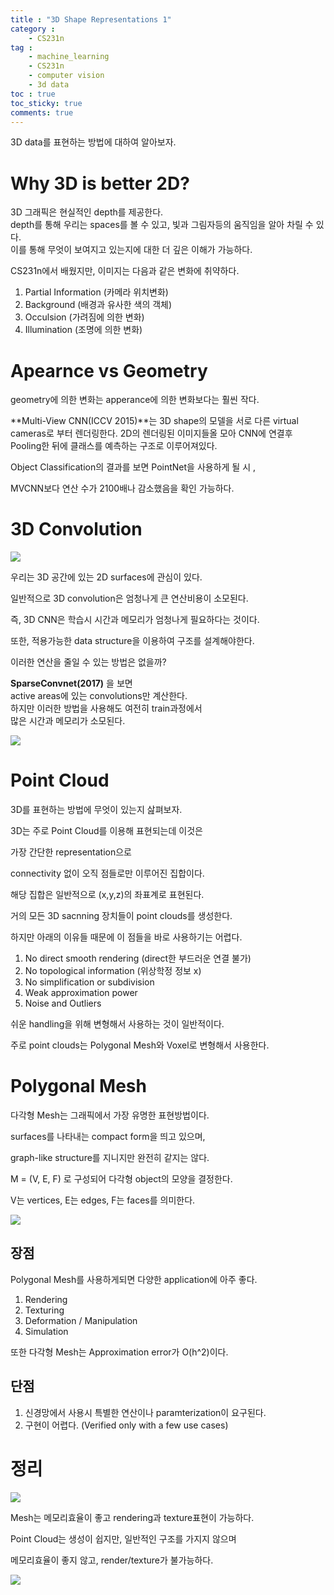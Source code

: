 ```yaml
---
title : "3D Shape Representations 1"
category :
    - CS231n
tag :
    - machine_learning
    - CS231n
    - computer vision
    - 3d data
toc : true
toc_sticky: true
comments: true
---
```

3D data를 표현하는 방법에 대하여 알아보자.

# Why 3D is better 2D?
3D 그래픽은 현실적인 depth를 제공한다. <br/>
depth를 통해 우리는 spaces를 볼 수 있고, 빛과 그림자등의 움직임을 알아 차릴 수 있다. <br/>
이를 통해 무엇이 보여지고 있는지에 대한 더 깊은 이해가 가능하다. 

CS231n에서 배웠지만, 이미지는 다음과 같은 변화에 취약하다. 

1. Partial Information (카메라 위치변화)
2. Background (배경과 유사한 색의 객체)
3. Occulsion (가려짐에 의한 변화)
4. Illumination (조명에 의한 변화)

# Apearnce vs Geometry

geometry에 의한 변화는 apperance에 의한 변화보다는 훨씬 작다.

**Multi-View CNN(ICCV 2015)**는 3D shape의 모델을 서로 다른 virtual cameras로 부터 렌더링한다. 2D의 렌더링된 이미지들올 모아 CNN에 연결후 Pooling한 뒤에 클래스를 예측하는 구조로 이루어져있다. 

Object Classification의 결과를 보면 PointNet을 사용하게 될 시 ,

MVCNN보다 연산 수가 2100배나 감소했음을 확인 가능하다. 

# 3D Convolution

![](/assets/image/2022-05-25-17-46-33.png)

우리는 3D 공간에 있는 2D surfaces에 관심이 있다. 

일반적으로 3D convolution은 엄청나게 큰 연산비용이 소모된다. 

즉, 3D CNN은 학습시 시간과 메모리가 엄청나게 필요하다는 것이다. 

또한, 적용가능한 data structure을 이용하여 구조를 설계해야한다. 

이러한 연산을 줄일 수 있는 방법은 없을까? 

**SparseConvnet(2017)** 을 보면<br/>
active areas에 있는 convolutions만 계산한다. <br/>
하지만 이러한 방법을 사용해도 여전히 train과정에서 <br/>
많은 시간과 메모리가 소모된다.

![](/assets/image/2022-05-25-17-47-02.png)

# Point Cloud
3D를 표현하는 방법에 무엇이 있는지 삺펴보자. 

3D는 주로 Point Cloud를 이용해 표현되는데 이것은

가장 간단한 representation으로 

connectivity 없이 오직 점들로만 이루어진 집합이다. 

해당 집합은  일반적으로 (x,y,z)의 좌표계로 표현된다. 

거의 모든 3D sacnning 장치들이 point clouds를 생성한다. 

하지만 아래의 이유들 때문에 이 점들을 바로 사용하기는 어렵다.

1. No direct smooth rendering (direct한 부드러운 연결 불가)
2. No topological information (위상학정 정보 x)
3. No simplification or subdivision
4. Weak approximation power
5. Noise and Outliers 

쉬운 handling을 위해 변형해서 사용하는 것이 일반적이다. 

주로 point clouds는 Polygonal Mesh와 Voxel로 변형해서 사용한다.

# Polygonal Mesh 

다각형 Mesh는 그래픽에서 가장 유명한 표현방법이다. 

surfaces를 나타내는 compact form을 띄고 있으며, 

graph-like structure를 지니지만 완전히 같지는 않다. 

M = (V, E, F) 로 구성되어 다각형 object의 모양을 결정한다. 

V는 vertices, E는 edges, F는 faces를 의미한다.

![](/assets/image/2022-05-25-17-52-19.png)

## 장점
Polygonal Mesh를 사용하게되면 다양한 application에 아주 좋다.
1. Rendering 
2. Texturing
3. Deformation / Manipulation
4. Simulation

또한 다각형 Mesh는 Approximation error가 O(h^2)이다. 

## 단점
1. 신경망에서 사용시 특별한 연산이나 paramterization이 요구된다.
2. 구현이 어렵다. (Verified only with a few use cases)


# 정리 

![](/assets/image/2022-05-25-17-59-06.png)

Mesh는 메모리효율이 좋고 rendering과 texture표현이 가능하다. 

Point Cloud는 생성이 쉽지만, 일반적인 구조를 가지지 않으며

메모리효율이 좋지 않고, render/texture가 불가능하다. 

![](/assets/image/2022-05-25-18-00-52.png)